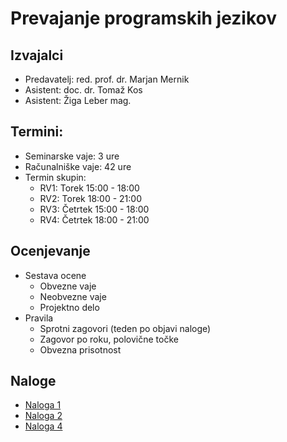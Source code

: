 # Prevajanje programskih jezikov

## Izvajalci

* Predavatelj: red. prof. dr. Marjan Mernik
* Asistent: doc. dr. Tomaž Kos
* Asistent: Žiga Leber mag.

## Termini:

* Seminarske vaje: 3 ure
* Računalniške vaje: 42 ure
* Termin skupin:
  - RV1: Torek 15:00 - 18:00
  - RV2: Torek 18:00 - 21:00
  - RV3: Četrtek 15:00 - 18:00
  - RV4: Četrtek 18:00 - 21:00

## Ocenjevanje

* Sestava ocene
  - Obvezne vaje
  - Neobvezne vaje
  - Projektno delo
* Pravila
  - Sprotni zagovori (teden po objavi naloge)
  - Zagovor po roku, polovične točke
  - Obvezna prisotnost

## Naloge

* [Naloga 1](tasks/task1)
* [Naloga 2](tasks/task2)
* [Naloga 4](tasks/task3)
